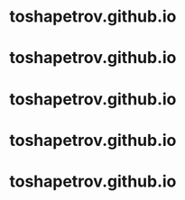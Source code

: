 # toshapetrov.github.io
# toshapetrov.github.io
# toshapetrov.github.io
# toshapetrov.github.io
# toshapetrov.github.io
